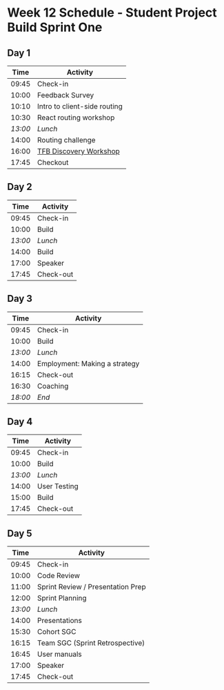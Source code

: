 # Week 12 Schedule - Student Project Build Sprint One

## Day 1

| Time    | Activity                     |
| ------- | ---------------------------- |
| 09:45   | Check-in                     |
| 10:00   | Feedback Survey |
| 10:10   | Intro to client-side routing |
| 10:30   | React routing workshop |
| _13:00_ | _Lunch_                      |
| 14:00   | Routing challenge                        |
| 16:00   | [TFB Discovery Workshop][disc-workshop] |
| 17:45 | Checkout | 

[disc-workshop]: https://docs.google.com/presentation/d/10t83KG0ZHP5jKpxdL5HX8hkQDqvf2f01qJs-NkeqjX8/edit?usp=sharing

## Day 2

| Time    | Activity      |
| ------- | ------------- |
| 09:45   | Check-in      |
| 10:00   | Build         |
| _13:00_ | _Lunch_       |
| 14:00   | Build         |
| 17:00   | Speaker       |
| 17:45   | Check-out     |


## Day 3

| Time    | Activity        |
| ------- | --------------- |
| 09:45   | Check-in        |
| 10:00   | Build           |
| _13:00_ | _Lunch_         |
| 14:00   | Employment: Making a strategy |
| 16:15   | Check-out       |
| 16:30   | Coaching        |
| _18:00_ | _End_           |

## Day 4

| Time    | Activity                 |
| ------- | ------------------------ |
| 09:45   | Check-in                 |
| 10:00   | Build                    |
| _13:00_ | _Lunch_                  |
| 14:00   | User Testing             |
| 15:00   | Build                    |
| 17:45   | Check-out                |

## Day 5

| Time    | Activity                          |
| ------- | --------------------------------- |
| 09:45   | Check-in                          |
| 10:00   | Code Review                       |
| 11:00   | Sprint Review / Presentation Prep |
| 12:00   | Sprint Planning                   |
| _13:00_ | _Lunch_                           |
| 14:00   | Presentations                     |
| 15:30   | Cohort SGC                        |
| 16:15   | Team SGC (Sprint Retrospective)   |
| 16:45   | User manuals                      |
| 17:00   | Speaker                           |
| 17:45   | Check-out                         |
